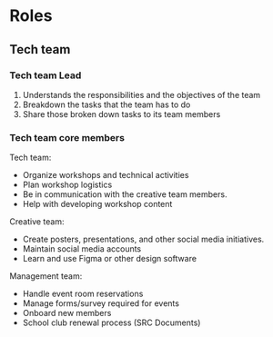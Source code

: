 # Roles

## Tech team

### Tech team Lead

1. Understands the responsibilities and the objectives of the team
2. Breakdown the tasks that the team has to do
3. Share those broken down tasks to its team members

### Tech team core members

Tech team:

- Organize workshops and technical activities
- Plan workshop logistics
- Be in communication with the creative team members.
- Help with developing workshop content

Creative team:

- Create posters, presentations, and other social media initiatives.
- Maintain social media accounts
- Learn and use Figma or other design software

Management team:

- Handle event room reservations
- Manage forms/survey required for events
- Onboard new members
- School club renewal process (SRC Documents)
<!-- - Maintain GDSC membership and event portal -->
